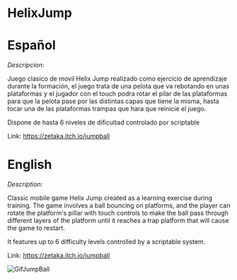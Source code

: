 # HelixJump

# Español

*Descripcion:*

Juego clasico de movil Helix Jump realizado como ejercicio de aprendizaje durante la formación, el juego trata de una pelota que va rebotando en unas plataformas y el jugador con el touch podra rotar el pilar de las plataformas para que la pelota pase por las distintas capas que tiene la misma, hasta tocar una de las plataformas trampas que hara que reinicie el juego.

Dispone de hasta 6 niveles de dificultad controlado por scriptable

Link: https://zetaka.itch.io/jumpball

# English

*Description:*

Classic mobile game Helix Jump created as a learning exercise during training. The game involves a ball bouncing on platforms, and the player can rotate the platform's pillar with touch controls to make the ball pass through different layers of the platform until it reaches a trap platform that will cause the game to restart.

It features up to 6 difficulty levels controlled by a scriptable system.

Link: https://zetaka.itch.io/jumpball


![GifJumpBall](https://github.com/franvazquezporras/HelixJump/assets/45006637/72790242-4469-408b-aa00-19110702f1a1)
